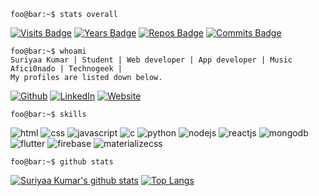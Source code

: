```console
foo@bar:~$ stats overall
```
[![Visits Badge](https://badges.pufler.dev/visits/suriyaakumar/suriyaakumar?style=for-the-badge&labelColor=red&color=white)](https://badges.pufler.dev)
[![Years Badge](https://badges.pufler.dev/years/suriyaakumar?style=for-the-badge&labelColor=blue&color=white)](https://badges.pufler.dev)
[![Repos Badge](https://badges.pufler.dev/repos/suriyaakumar?style=for-the-badge&labelColor=green&color=white)](https://badges.pufler.dev)
[![Commits Badge](https://badges.pufler.dev/commits/monthly/suriyaakumar?style=for-the-badge&labelColor=yellow&color=white)](https://badges.pufler.dev)

```console
foo@bar:~$ whoami
Suriyaa Kumar | Student | Web developer | App developer | Music Afici0nado | Technogeek |
My profiles are listed down below.
```
[![Github](https://img.shields.io/badge/-Github-181717?style=for-the-badge&logo=Github&logoColor=white)](https://github.com/suriyaakumar)
[![LinkedIn](https://img.shields.io/badge/-LinkedIn-0077B5?style=for-the-badge&logo=LinkedIn&logoColor=white)](https://www.linkedin.com/in/suriyaa-kumar-bb3820197)
[![Website](https://img.shields.io/badge/Website?style=for-the-badge&logo=Netlify&logoColor=white)](https://suriyaakumar.netlify.app/)



```console
foo@bar:~$ skills
```
![html](https://img.shields.io/badge/html-★★★-lightgrey?labelColor=E34F26&logo=HTML5&style=for-the-badge&logoColor=white)
![css](https://img.shields.io/badge/css-★★★-lightgrey?labelColor=1572B6&logo=CSS3&style=for-the-badge&logoColor=white)
![javascript](https://img.shields.io/badge/javascript-★☆☆-lightgrey?labelColor=F7DF1E&logo=JavaScript&style=for-the-badge&logoColor=black)
![c](https://img.shields.io/badge/c-★★★-lightgrey?labelColor=A8B9CC&logo=C&style=for-the-badge&logoColor=black)
![python](https://img.shields.io/badge/python-★★★-lightgrey?labelColor=3776AB&logo=Python&style=for-the-badge&logoColor=white)
![nodejs](https://img.shields.io/badge/nodejs-★★★-lightgrey?labelColor=339933&logo=Node.js&style=for-the-badge&logoColor=white)
![reactjs](https://img.shields.io/badge/reactjs-★★★-lightgrey?labelColor=61DAFB&logo=React&style=for-the-badge&logoColor=black)
![mongodb](https://img.shields.io/badge/mongodb-★★★-lightgrey?labelColor=47A248&logo=MongoDB&style=for-the-badge&logoColor=white)
![flutter](https://img.shields.io/badge/flutter-★★★-lightgrey?labelColor=025698&logo=Flutter&style=for-the-badge&logoColor=white)
![firebase](https://img.shields.io/badge/firebase-★★★-lightgrey?labelColor=FFCA28&logo=Firebase&style=for-the-badge&logoColor=black)
![materializecss](https://img.shields.io/badge/materializecss-★★★-lightgrey?labelColor=0081CB&logo=Material-UI&style=for-the-badge&logoColor=white)

```console
foo@bar:~$ github stats
```
[![Suriyaa Kumar's github stats](https://github-readme-stats.vercel.app/api?username=suriyaakumar&theme=dark)](https://github.com/anuraghazra/github-readme-stats)
[![Top Langs](https://github-readme-stats.vercel.app/api/top-langs/?username=suriyaakumar&layout=compact&theme=dark)](https://github.com/anuraghazra/github-readme-stats)

